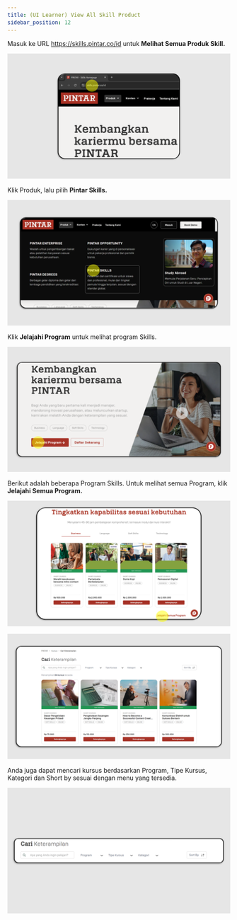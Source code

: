 ```yaml
---
title: (UI Learner) View All Skill Product
sidebar_position: 12
---
```

Masuk ke URL https://skills.pintar.co/id untuk **Melihat Semua Produk Skill.**

![](/img/view-all-indo-1.png)

Klik Produk, lalu pilih **Pintar Skills.**

![](/img/view-all-indo-2.png)

Klik **Jelajahi Program** untuk melihat program Skills.

![](/img/view-all-indo-3.png)

Berikut adalah beberapa Program Skills. 
Untuk melihat semua Program, klik **Jelajahi Semua Program.** 

![](/img/view-all-indo-4.png)

![](/img/view-all-indo-5.png)

Anda juga dapat mencari kursus berdasarkan Program, Tipe Kursus, Kategori dan Short by sesuai dengan menu yang tersedia.

![](/img/view-all-indo-6.png)
